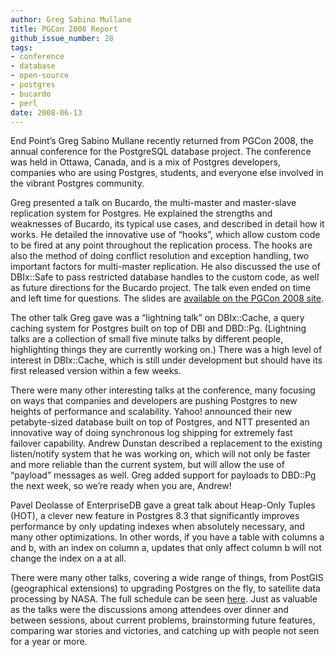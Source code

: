 ```yaml
---
author: Greg Sabino Mullane
title: PGCon 2008 Report
github_issue_number: 28
tags:
- conference
- database
- open-source
- postgres
- bucardo
- perl
date: 2008-06-13
---
```


End Point’s Greg Sabino Mullane recently returned from PGCon 2008, the annual conference for the PostgreSQL database project. The conference was held in Ottawa, Canada, and is a mix of Postgres developers, companies who are using Postgres, students, and everyone else involved in the vibrant Postgres community.

Greg presented a talk on Bucardo, the multi-master and master-slave replication system for Postgres. He explained the strengths and weaknesses of Bucardo, its typical use cases, and described in detail how it works. He detailed the innovative use of “hooks”, which allow custom code to be fired at any point throughout the replication process. The hooks are also the method of doing conflict resolution and exception handling, two important factors for multi-master replication. He also discussed the use of DBIx::Safe to pass restricted database handles to the custom code, as well as future directions for the Bucardo project. The talk even ended on time and left time for questions. The slides are [available on the PGCon 2008 site](http://www.pgcon.org/2008/schedule/events/93.en.html).

The other talk Greg gave was a “lightning talk” on DBIx::Cache, a query caching system for Postgres built on top of DBI and DBD::Pg. (Lightning talks are a collection of small five minute talks by different people, highlighting things they are currently working on.) There was a high level of interest in DBIx::Cache, which is still under development but should have its first released version within a few weeks.

There were many other interesting talks at the conference, many focusing on ways that companies and developers are pushing Postgres to new heights of performance and scalability. Yahoo! announced their new petabyte-sized database built on top of Postgres, and NTT presented an innovative way of doing synchronous log shipping for extremely fast failover capability. Andrew Dunstan described a replacement to the existing listen/notify system that he was working on, which will not only be faster and more reliable than the current system, but will allow the use of “payload” messages as well. Greg added support for payloads to DBD::Pg the next week, so we’re ready when you are, Andrew!

Pavel Deolasse of EnterpriseDB gave a great talk about Heap-Only Tuples (HOT), a clever new feature in Postgres 8.3 that significantly improves performance by only updating indexes when absolutely necessary, and many other optimizations. In other words, if you have a table with columns a and b, with an index on column a, updates that only affect column b will not change the index on a at all.

There were many other talks, covering a wide range of things, from PostGIS (geographical extensions) to upgrading Postgres on the fly, to satellite data processing by NASA. The full schedule can be seen [here](http://www.pgcon.org/2008/schedule/index.en.html). Just as valuable as the talks were the discussions among attendees over dinner and between sessions, about current problems, brainstorming future features, comparing war stories and victories, and catching up with people not seen for a year or more.
